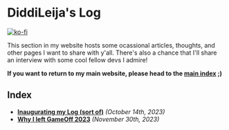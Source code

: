 # DiddiLeija's Log

[![ko-fi](https://ko-fi.com/img/githubbutton_sm.svg)](https://ko-fi.com/G2G3AL6D6)

This section in my website hosts some ocassional articles, thoughts, and other pages I want to share with y'all.
There's also a chance that I'll share an interview with some cool fellow devs I admire!

**If you want to return to my main website, please head to the [main index](..) ;)**

## Index

- [**Inaugurating my Log (sort of)**](231014) _(October 14th, 2023)_
- [**Why I left GameOff 2023**](231130) _(November 30th, 2023)_
